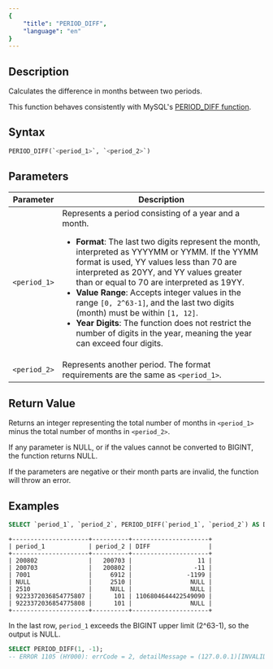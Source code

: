 ```yaml
---
{
    "title": "PERIOD_DIFF",
    "language": "en"
}
---
```


## Description
Calculates the difference in months between two periods.

This function behaves consistently with MySQL's [PERIOD_DIFF function](https://dev.mysql.com/doc/refman/8.4/en/date-and-time-functions.html#function_period-diff).

## Syntax

```sql
PERIOD_DIFF(`<period_1>`, `<period_2>`)
```

## Parameters

| Parameter      | Description                                                                                     |
|----------------|-------------------------------------------------------------------------------------------------|
| `<period_1>`   | Represents a period consisting of a year and a month. <ul><li>**Format**: The last two digits represent the month, interpreted as YYYYMM or YYMM. If the YYMM format is used, YY values less than 70 are interpreted as 20YY, and YY values greater than or equal to 70 are interpreted as 19YY.</li><li>**Value Range**: Accepts integer values in the range `[0, 2^63-1]`, and the last two digits (month) must be within `[1, 12]`.</li><li>**Year Digits**: The function does not restrict the number of digits in the year, meaning the year can exceed four digits.</li></ul> |
| `<period_2>`   | Represents another period. The format requirements are the same as `<period_1>`. |

## Return Value

Returns an integer representing the total number of months in `<period_1>` minus the total number of months in `<period_2>`.

If any parameter is NULL, or if the values cannot be converted to BIGINT, the function returns NULL.

If the parameters are negative or their month parts are invalid, the function will throw an error.

## Examples

```sql
SELECT `period_1`, `period_2`, PERIOD_DIFF(`period_1`, `period_2`) AS DIFF FROM `test_period_diff`;
```
```text
+---------------------+----------+---------------------+
| period_1            | period_2 | DIFF                |
+---------------------+----------+---------------------+
| 200802              |   200703 |                  11 |
| 200703              |   200802 |                 -11 |
| 7001                |     6912 |               -1199 |
| NULL                |     2510 |                NULL |
| 2510                |     NULL |                NULL |
| 9223372036854775807 |      101 | 1106804644422549090 |
| 9223372036854775808 |      101 |                NULL |
+---------------------+----------+---------------------+
```
In the last row, `period_1` exceeds the BIGINT upper limit (2^63-1), so the output is NULL.

```sql
SELECT PERIOD_DIFF(1, -1);
-- ERROR 1105 (HY000): errCode = 2, detailMessage = (127.0.0.1)[INVALID_ARGUMENT]Period function got invalid period: -1
```